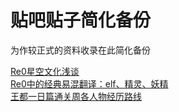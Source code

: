 # 贴吧贴子简化备份

为作较正式的资料收录在此简化备份



[Re0星空文化浅谈](https://github.com/CanopusEtaCarinae/tiebaposts/tree/master/constellation#re0%E6%98%9F%E7%A9%BA%E6%96%87%E5%8C%96%E6%B5%85%E6%B7%A1)
<br/>
[Re0中的经典易混翻译：elf、精灵、妖精](https://github.com/CanopusEtaCarinae/tiebaposts/tree/master/elf_spirit_yosei#re0%E4%B8%AD%E7%9A%84%E7%BB%8F%E5%85%B8%E6%98%93%E6%B7%B7%E7%BF%BB%E8%AF%91elf%E7%B2%BE%E7%81%B5%E5%A6%96%E7%B2%BE)
<br/>
[王都一日篇通关周各人物经历路线](https://github.com/CanopusEtaCarinae/tiebaposts/tree/master/arc1route#Re0-%E7%8E%8B%E9%83%BD%E4%B8%80%E6%97%A5%E7%AF%87%E9%80%9A%E5%85%B3%E5%91%A8%E5%90%84%E4%BA%BA%E7%89%A9%E7%BB%8F%E5%8E%86%E8%B7%AF%E7%BA%BF)
